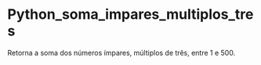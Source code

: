 # Python_soma_impares_multiplos_tres
Retorna a soma dos números ímpares, múltiplos de três, entre 1 e 500.
